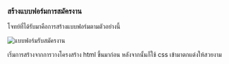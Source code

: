 ### สร้างแบบฟอร์มการสมัครงาน

โจทย์ที่ได้รับมาคือการสร้างแบบฟอร์มตามตัวอย่างนี้ 

![แบบฟอร์มรับสมัครงาน](https://i.pinimg.com/736x/1d/e0/d1/1de0d13b2d96742e3dc7ffc6656b759b.jpg)

เริ่มการสร้างจากการวางโครงสร้าง html ขึ้นมาก่อน หลังจากนั้นก็ใช้ css เข้ามาตกแต่งให้สวยงาม

